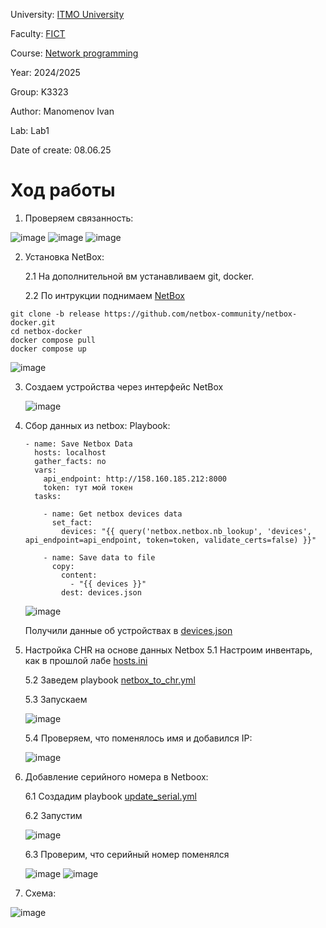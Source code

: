 University: [ITMO University](https://itmo.ru/ru/)

Faculty: [FICT](https://fict.itmo.ru)

Course: [Network programming](https://itmo-ict-faculty.github.io/network-programming)

Year: 2024/2025

Group: K3323

Author: Manomenov Ivan

Lab: Lab1

Date of create: 08.06.25

# Ход работы
1. Проверяем связанность:
   
![image](https://github.com/user-attachments/assets/c37ed251-1611-4bfc-918c-1bc443f53fc0)
![image](https://github.com/user-attachments/assets/8500e857-9558-4447-b5b0-981643d95a11)
![image](https://github.com/user-attachments/assets/8a103294-4dca-442d-b014-47c74b721404)

2. Установка NetBox:
   
   2.1 На дополнительной вм устанавливаем git, docker.
   
   2.2 По интрукции поднимаем [NetBox](https://github.com/netbox-community/netbox-docker)
   
  ```
  git clone -b release https://github.com/netbox-community/netbox-docker.git
  cd netbox-docker
  docker compose pull
  docker compose up
  ```

   ![image](https://github.com/user-attachments/assets/5ce44f43-cf58-47fa-a84c-f1f1c8c1a348)

3. Создаем устройства через интерфейс NetBox

   ![image](https://github.com/user-attachments/assets/36ca3bcf-b081-4b61-8ce2-9f0b34b55e82)

4. Сбор данных из netbox:
   Playbook:
   
   ```
   - name: Save Netbox Data
     hosts: localhost
     gather_facts: no
     vars:
       api_endpoint: http://158.160.185.212:8000
       token: тут мой токен
     tasks:
   
       - name: Get netbox devices data
         set_fact:
           devices: "{{ query('netbox.netbox.nb_lookup', 'devices', api_endpoint=api_endpoint, token=token, validate_certs=false) }}"
   
       - name: Save data to file
         copy:
           content:
             - "{{ devices }}"
           dest: devices.json
   ```

   ![image](https://github.com/user-attachments/assets/1e4acf89-0c40-4c2f-b470-a463cbaf0455)

   Получили данные об устройствах в [devices.json](https://github.com/IvanManomenov/network_programming_k3323_Manomenov_Ivan/blob/main/lab3/devices.json)

5. Настройка CHR на основе данных Netbox
   5.1 Настроим инвентарь, как в прошлой лабе [hosts.ini](https://github.com/IvanManomenov/network_programming_k3323_Manomenov_Ivan/blob/main/lab2/hosts.ini)
   
   5.2 Заведем playbook [netbox_to_chr.yml](https://github.com/IvanManomenov/network_programming_k3323_Manomenov_Ivan/blob/main/lab3/netbox_to_chr.yml)
   
   5.3 Запускаем

   ![image](https://github.com/user-attachments/assets/cd80e44f-ecb6-4072-8158-b564f531e46e)

   5.4 Проверяем, что поменялось имя и добавился IP:

   ![image](https://github.com/user-attachments/assets/837f31aa-06ed-44a9-9b49-0c37676dec4c)

6. Добавление серийного номера в Netboox:
   
   6.1 Создадим playbook [update_serial.yml](https://github.com/IvanManomenov/network_programming_k3323_Manomenov_Ivan/blob/main/lab3/update_serial.yml)
   
   6.2 Запустим

   ![image](https://github.com/user-attachments/assets/066b9511-1cd8-42bc-92ee-0e02e4692f48)

   6.3 Проверим, что серийный номер поменялся

   ![image](https://github.com/user-attachments/assets/94702208-a510-4dcb-9392-612e880fd5b8)
   ![image](https://github.com/user-attachments/assets/b9d5c986-9bc8-4c21-ac30-c23fcf1880ce)

7. Схема:
   
![image](https://github.com/user-attachments/assets/c8431eac-96a8-4825-8a22-c43e5bb6b852)



   

   
   

